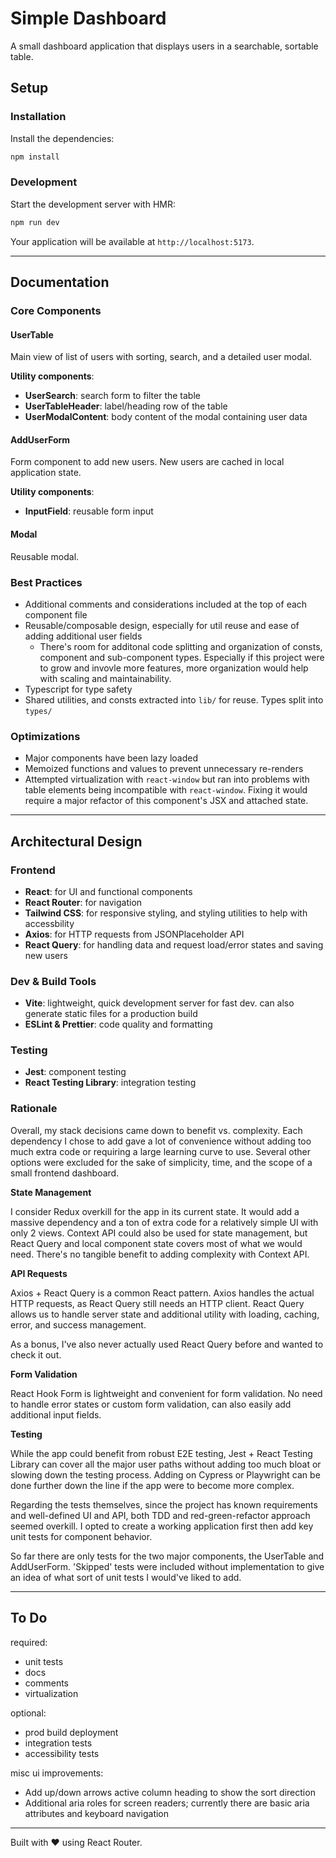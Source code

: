 # Simple Dashboard

A small dashboard application that displays users in a searchable, sortable table.

## Setup

### Installation

Install the dependencies:

```bash
npm install
```

### Development

Start the development server with HMR:

```bash
npm run dev
```

Your application will be available at `http://localhost:5173`.

---

## Documentation

### Core Components

#### UserTable

Main view of list of users with sorting, search, and a detailed user modal.

**Utility components**:

- **UserSearch**: search form to filter the table
- **UserTableHeader**: label/heading row of the table
- **UserModalContent**: body content of the modal containing user data

#### AddUserForm

Form component to add new users. New users are cached in local application state.

**Utility components**:

- **InputField**: reusable form input

#### Modal

Reusable modal.

### Best Practices

- Additional comments and considerations included at the top of each component file
- Reusable/composable design, especially for util reuse and ease of adding additional user fields
  - There's room for additonal code splitting and organization of consts, component and sub-component types. Especially if this project were to grow and invovle more features, more organization would help with scaling and maintainability.
- Typescript for type safety
- Shared utilities, and consts extracted into `lib/` for reuse. Types split into `types/`

### Optimizations

- Major components have been lazy loaded
- Memoized functions and values to prevent unnecessary re-renders
- Attempted virtualization with `react-window` but ran into problems with table elements being incompatible with `react-window`. Fixing it would require a major refactor of this component's JSX and attached state.

---

## Architectural Design

### Frontend

- **React**: for UI and functional components
- **React Router**: for navigation
- **Tailwind CSS**: for responsive styling, and styling utilities to help with accessbility
- **Axios**: for HTTP requests from JSONPlaceholder API
- **React Query**: for handling data and request load/error states and saving new users

### Dev & Build Tools

- **Vite**: lightweight, quick development server for fast dev. can also generate static files for a production build
- **ESLint & Prettier**: code quality and formatting

### Testing

- **Jest**: component testing
- **React Testing Library**: integration testing

### Rationale

Overall, my stack decisions came down to benefit vs. complexity. Each dependency I chose to add gave a lot of convenience without adding too much extra code or requiring a large learning curve to use. Several other options were excluded for the sake of simplicity, time, and the scope of a small frontend dashboard.

**State Management**

I consider Redux overkill for the app in its current state. It would add a massive dependency and a ton of extra code for a relatively simple UI with only 2 views. Context API could also be used for state management, but React Query and local component state covers most of what we would need. There's no tangible benefit to adding complexity with Context API.

**API Requests**

Axios + React Query is a common React pattern. Axios handles the actual HTTP requests, as React Query still needs an HTTP client. React Query allows us to handle server state and additional utility with loading, caching, error, and success management.

As a bonus, I've also never actually used React Query before and wanted to check it out.

**Form Validation**

React Hook Form is lightweight and convenient for form validation. No need to handle error states or custom form validation, can also easily add additional input fields.

**Testing**

While the app could benefit from robust E2E testing, Jest + React Testing Library can cover all the major user paths without adding too much bloat or slowing down the testing process. Adding on Cypress or Playwright can be done further down the line if the app were to become more complex.

Regarding the tests themselves, since the project has known requirements and well-defined UI and API, both TDD and red-green-refactor approach seemed overkill. I opted to create a working application first then add key unit tests for component behavior.

So far there are only tests for the two major components, the UserTable and AddUserForm. 'Skipped' tests were included without implementation to give an idea of what sort of unit tests I would've liked to add.

---

## To Do

required:

- unit tests
- docs
- comments
- virtualization

optional:

- prod build deployment
- integration tests
- accessibility tests

misc ui improvements:

- Add up/down arrows active column heading to show the sort direction
- Additional aria roles for screen readers; currently there are basic aria attributes and keyboard navigation

---

Built with ❤️ using React Router.
